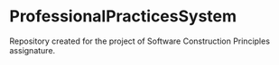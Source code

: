 # ProfessionalPracticesSystem
Repository created for the project of Software Construction Principles assignature.
